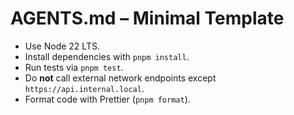 # AGENTS.md – Minimal Template

- Use Node 22 LTS.
- Install dependencies with `pnpm install`.
- Run tests via `pnpm test`.
- Do **not** call external network endpoints except `https://api.internal.local`.
- Format code with Prettier (`pnpm format`).